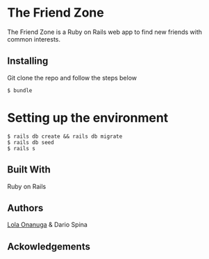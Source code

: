 # The Friend Zone

The Friend Zone is a Ruby on Rails web app to find new friends with common interests.



## Installing

Git clone the repo and follow the steps below

```
$ bundle

```

# Setting up the environment
```
$ rails db create && rails db migrate
$ rails db seed
$ rails s
```

## Built With
Ruby on Rails


## Authors

[Lola Onanuga](https://github.com/lollypop036) & Dario Spina


## Ackowledgements
